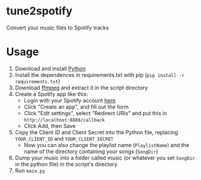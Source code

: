 # tune2spotify
 Convert your music files to Spotify tracks

# Usage

1. Download and install [Python](https://www.python.org/downloads/)
2. Install the dependences in requirements.txt with pip (`pip install -r requirements.txt`)
3. Download [ffmpeg](https://www.ffmpeg.org/download.html) and extract it in the script directory
4. Create a Spotify app like this:
	- Login with your Spotify account [here](https://developer.spotify.com/dashboard/)
	- Click "Create an app", and fill out the form
	- Click "Edit settings", select "Redirect URIs" and put this in `http://localhost:8888/callback`
	- Click Add, then Save
5. Copy the Client ID and Client Secret into the Python file, replacing `YOUR_CLIENT_ID` and `YOUR_CLIENT_SECRET`
	- Now you can also change the playlist name (`PlaylistName`) and the name of the directory containing your songs (`SongDir`)
6.  Dump your music into a folder called music (or whatever you set `SongDir` in the python file) in the script's directory
7. Run `main.py`
